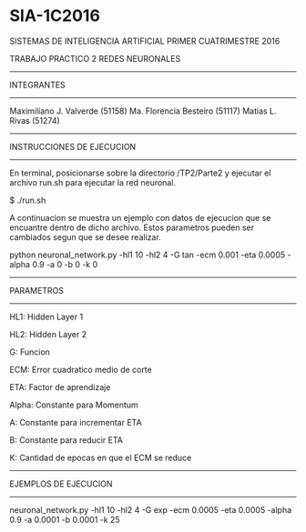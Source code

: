 # SIA-1C2016

SISTEMAS DE INTELIGENCIA ARTIFICIAL
PRIMER CUATRIMESTRE 2016

TRABAJO PRACTICO 2
REDES NEURONALES

**********************************
INTEGRANTES
**********************************
Maximiliano J. Valverde (51158)
Ma. Florencia Besteiro (51117)
Matias L. Rivas (51274)

*********************************
INSTRUCCIONES DE EJECUCION
*********************************

En terminal, posicionarse sobre la directorio /TP2/Parte2 y ejecutar el archivo run.sh para ejecutar la red neuronal.

   $ ./run.sh

A continuacion se muestra un ejemplo con datos de ejecucion que se encuantre dentro de dicho archivo.
Estos parametros pueden ser cambiados segun que se desee realizar.

python neuronal_network.py -hl1 10 -hl2 4 -G tan -ecm 0.001 -eta 0.0005 -alpha 0.9 -a 0 -b 0 -k 0

*********************************
PARAMETROS
*********************************

HL1: Hidden Layer 1

HL2: Hidden Layer 2

G: Funcion

ECM: Error cuadratico medio de corte

ETA: Factor de aprendizaje

Alpha: Constante para Momentum

A: Constante para incrementar ETA

B: Constante para reducir ETA

K: Cantidad de epocas en que el ECM se reduce

*********************************
EJEMPLOS DE EJECUCION
*********************************

neuronal_network.py -hl1 10 -hl2 4 -G exp -ecm 0.0005 -eta 0.0005 -alpha 0.9 -a 0.0001 -b 0.0001 -k 25
